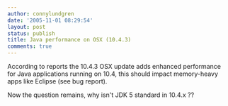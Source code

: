 ```yaml
---
author: connylundgren
date: '2005-11-01 08:29:54'
layout: post
status: publish
title: Java performance on OSX (10.4.3)
comments: true
---
```


According to reports the 10.4.3 OSX update adds enhanced performance for Java
applications running on 10.4, this should impact memory-heavy apps like
Eclipse (see bug report).

Now the question remains, why isn't JDK 5 standard in 10.4.x ??

